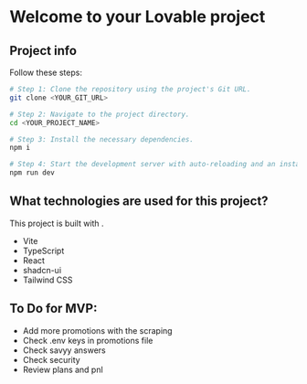 # Welcome to your Lovable project

## Project info
Follow these steps:

```sh
# Step 1: Clone the repository using the project's Git URL.
git clone <YOUR_GIT_URL>

# Step 2: Navigate to the project directory.
cd <YOUR_PROJECT_NAME>

# Step 3: Install the necessary dependencies.
npm i

# Step 4: Start the development server with auto-reloading and an instant preview.
npm run dev
```

## What technologies are used for this project?
This project is built with .

- Vite
- TypeScript
- React
- shadcn-ui
- Tailwind CSS

## To Do for MVP:
- Add more promotions with the scraping
- Check .env keys in promotions file
- Check savyy answers
- Check security
- Review plans and pnl